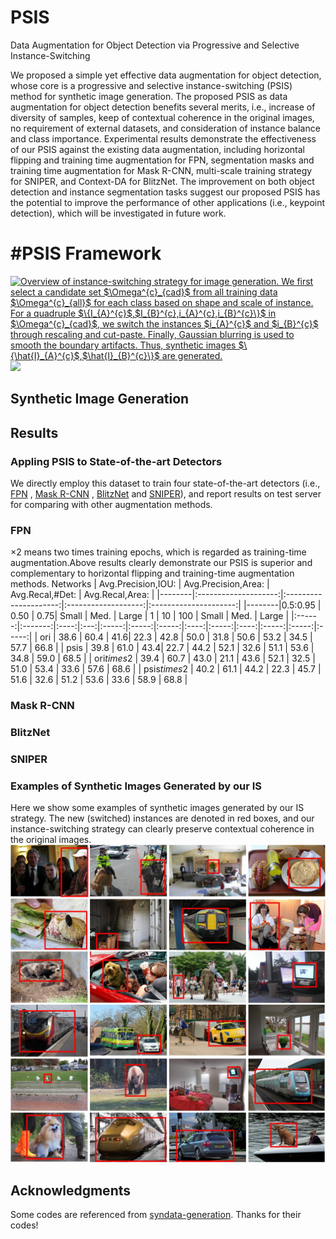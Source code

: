 # PSIS
Data Augmentation for Object Detection via Progressive and Selective Instance-Switching

We proposed a simple yet effective data augmentation for object detection, whose core is a progressive and selective instance-switching (PSIS) method for synthetic image generation. The proposed PSIS as data augmentation for object detection benefits several merits, i.e., increase of diversity of samples, keep of contextual coherence in the original images, no requirement of external datasets, and  consideration of instance balance and class importance. Experimental results demonstrate the effectiveness of our PSIS against the existing data augmentation, including horizontal flipping and training time augmentation for FPN, segmentation masks and training time augmentation for Mask R-CNN, multi-scale training strategy for SNIPER, and Context-DA for BlitzNet. The improvement on both object detection and instance segmentation tasks suggest our proposed PSIS has the potential to improve the performance of other applications (i.e., keypoint detection), which will be investigated in future work.

# #PSIS Framework
<a href="https://www.codecogs.com/eqnedit.php?latex=Overview&space;of&space;instance-switching&space;strategy&space;for&space;image&space;generation.&space;We&space;first&space;select&space;a&space;candidate&space;set&space;$\Omega^{c}_{cad}$&space;from&space;all&space;training&space;data&space;$\Omega^{c}_{all}$&space;for&space;each&space;class&space;based&space;on&space;shape&space;and&space;scale&space;of&space;instance.&space;For&space;a&space;quadruple&space;$\{I_{A}^{c}$,$I_{B}^{c},i_{A}^{c},i_{B}^{c}\}$&space;in&space;$\Omega^{c}_{cad}$,&space;we&space;switch&space;the&space;instances&space;$i_{A}^{c}$&space;and&space;$i_{B}^{c}$&space;through&space;rescaling&space;and&space;cut-paste.&space;Finally,&space;Gaussian&space;blurring&space;is&space;used&space;to&space;smooth&space;the&space;boundary&space;artifacts.&space;Thus,&space;synthetic&space;images&space;$\{\hat{I}_{A}^{c}$,$\hat{I}_{B}^{c}\}$&space;are&space;generated." target="_blank"><img src="https://latex.codecogs.com/gif.latex?Overview&space;of&space;instance-switching&space;strategy&space;for&space;image&space;generation.&space;We&space;first&space;select&space;a&space;candidate&space;set&space;$\Omega^{c}_{cad}$&space;from&space;all&space;training&space;data&space;$\Omega^{c}_{all}$&space;for&space;each&space;class&space;based&space;on&space;shape&space;and&space;scale&space;of&space;instance.&space;For&space;a&space;quadruple&space;$\{I_{A}^{c}$,$I_{B}^{c},i_{A}^{c},i_{B}^{c}\}$&space;in&space;$\Omega^{c}_{cad}$,&space;we&space;switch&space;the&space;instances&space;$i_{A}^{c}$&space;and&space;$i_{B}^{c}$&space;through&space;rescaling&space;and&space;cut-paste.&space;Finally,&space;Gaussian&space;blurring&space;is&space;used&space;to&space;smooth&space;the&space;boundary&space;artifacts.&space;Thus,&space;synthetic&space;images&space;$\{\hat{I}_{A}^{c}$,$\hat{I}_{B}^{c}\}$&space;are&space;generated." title="Overview of instance-switching strategy for image generation. We first select a candidate set $\Omega^{c}_{cad}$ from all training data $\Omega^{c}_{all}$ for each class based on shape and scale of instance. For a quadruple $\{I_{A}^{c}$,$I_{B}^{c},i_{A}^{c},i_{B}^{c}\}$ in $\Omega^{c}_{cad}$, we switch the instances $i_{A}^{c}$ and $i_{B}^{c}$ through rescaling and cut-paste. Finally, Gaussian blurring is used to smooth the boundary artifacts. Thus, synthetic images $\{\hat{I}_{A}^{c}$,$\hat{I}_{B}^{c}\}$ are generated." /></a>
<img src="https://github.com/Hwang64/PSIS/blob/master/img/pipeline.jpg">

## Synthetic Image Generation


## Results

### Appling PSIS to State-of-the-art Detectors
We directly employ this dataset to train four state-of-the-art detectors (i.e., [FPN](https://github.com/open-mmlab/mmdetection) , [Mask R-CNN](https://github.com/open-mmlab/mmdetection) , [BlitzNet](https://github.com/dvornikita/blitznet) and [SNIPER](https://github.com/mahyarnajibi/SNIPER)), and report results on test server for comparing with other augmentation methods.

### FPN
$\times 2$ means two times training epochs, which is regarded as training-time augmentation.Above results clearly demonstrate our PSIS is superior and complementary to horizontal flipping and training-time augmentation methods.
Networks | Avg.Precision,IOU: | Avg.Precision,Area: |  Avg.Recal,#Det:  |    Avg.Recal,Area:  | 
|--------|:--------------------:|:---------------------:|:-------------------:|:---------------------:|
|--------|0.5:0.95 | 0.50 | 0.75| Small |  Med. | Large |   1  |  10   |  100 | Small |  Med. | Large |
|:------:|:-------:|:----:|:---:|:-----:|:-----:|:-----:|:----:|:-----:|:----:|:-----:|:-----:|:-----:|
|   ori  |  38.6   | 60.4 | 41.6|  22.3 | 42.8  |  50.0 | 31.8 | 50.6  | 53.2 |  34.5 |  57.7 |  66.8 |
|  psis  |  39.8   | 61.0 | 43.4|  22.7 | 44.2  |  52.1 | 32.6 | 51.1  | 53.6 |  34.8 |  59.0 |  68.5 |
| ori$times$2  |  39.4   | 60.7 | 43.0 |  21.1  |  43.6 |  52.1 | 32.5 | 51.0  | 53.4 |  33.6 |  57.6 |  68.6 |
| psis$times$2 |  40.2   | 61.1 | 44.2 |  22.3  |  45.7 |  51.6 | 32.6 | 51.2  | 53.6 |  33.6 |  58.9 |  68.8 |

### Mask R-CNN

### BlitzNet

### SNIPER

### Examples of Synthetic Images Generated by our IS
Here we show some examples of synthetic images generated by our IS strategy. The new (switched) instances are denoted in red boxes, and our instance-switching strategy can clearly preserve contextual coherence in the original images.
<img src="https://github.com/Hwang64/PSIS/blob/master/img/examples.jpg">

## Acknowledgments 
Some codes are referenced from [syndata-generation](https://github.com/debidatta/syndata-generation). Thanks for their codes!
